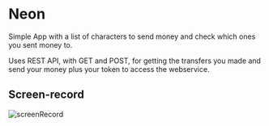 # Neon

Simple App with a list of characters to send money and check which ones you sent money to.

Uses REST API, with GET and POST, for getting the transfers you made and send your money plus 
your token to access the webservice.


## Screen-record
![screenRecord](http://i.imgur.com/eoeESmz.gif) 
